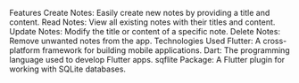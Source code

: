 Features
Create Notes: Easily create new notes by providing a title and content.
Read Notes: View all existing notes with their titles and content.
Update Notes: Modify the title or content of a specific note.
Delete Notes: Remove unwanted notes from the app.
Technologies Used
Flutter: A cross-platform framework for building mobile applications.
Dart: The programming language used to develop Flutter apps.
sqflite Package: A Flutter plugin for working with SQLite databases.
